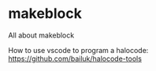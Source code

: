 # makeblock
All about  makeblock


How to use vscode to program a halocode:
https://github.com/bailuk/halocode-tools



